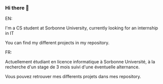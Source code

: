 ### Hi there 👋
EN:

I'm a CS student at Sorbonne University, currently looking for an internship in IT 

You can find my different projects in my repository.


FR:

Actuellement étudiant en licence informatique à Sorbonne Université, à la recherche d'un stage de 3 mois suivi d'une éventuelle alternance. 

Vous pouvez retrouver mes differents projets dans mes repository.

